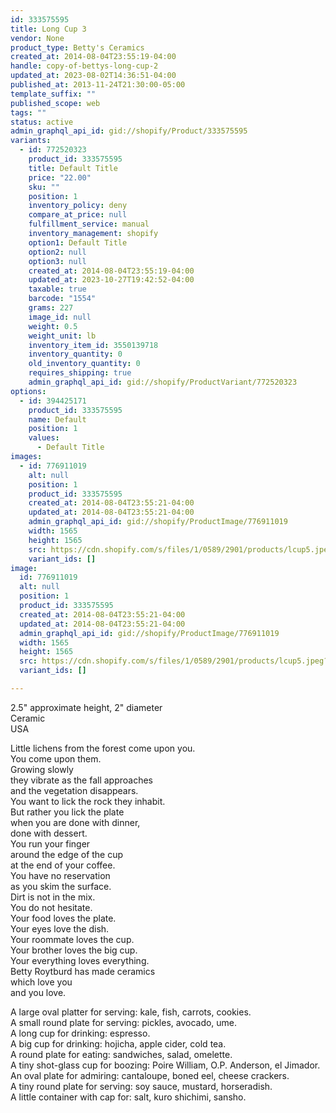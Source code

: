```yaml
---
id: 333575595
title: Long Cup 3
vendor: None
product_type: Betty's Ceramics
created_at: 2014-08-04T23:55:19-04:00
handle: copy-of-bettys-long-cup-2
updated_at: 2023-08-02T14:36:51-04:00
published_at: 2013-11-24T21:30:00-05:00
template_suffix: ""
published_scope: web
tags: ""
status: active
admin_graphql_api_id: gid://shopify/Product/333575595
variants:
  - id: 772520323
    product_id: 333575595
    title: Default Title
    price: "22.00"
    sku: ""
    position: 1
    inventory_policy: deny
    compare_at_price: null
    fulfillment_service: manual
    inventory_management: shopify
    option1: Default Title
    option2: null
    option3: null
    created_at: 2014-08-04T23:55:19-04:00
    updated_at: 2023-10-27T19:42:52-04:00
    taxable: true
    barcode: "1554"
    grams: 227
    image_id: null
    weight: 0.5
    weight_unit: lb
    inventory_item_id: 3550139718
    inventory_quantity: 0
    old_inventory_quantity: 0
    requires_shipping: true
    admin_graphql_api_id: gid://shopify/ProductVariant/772520323
options:
  - id: 394425171
    product_id: 333575595
    name: Default
    position: 1
    values:
      - Default Title
images:
  - id: 776911019
    alt: null
    position: 1
    product_id: 333575595
    created_at: 2014-08-04T23:55:21-04:00
    updated_at: 2014-08-04T23:55:21-04:00
    admin_graphql_api_id: gid://shopify/ProductImage/776911019
    width: 1565
    height: 1565
    src: https://cdn.shopify.com/s/files/1/0589/2901/products/lcup5.jpeg?v=1407210921
    variant_ids: []
image:
  id: 776911019
  alt: null
  position: 1
  product_id: 333575595
  created_at: 2014-08-04T23:55:21-04:00
  updated_at: 2014-08-04T23:55:21-04:00
  admin_graphql_api_id: gid://shopify/ProductImage/776911019
  width: 1565
  height: 1565
  src: https://cdn.shopify.com/s/files/1/0589/2901/products/lcup5.jpeg?v=1407210921
  variant_ids: []

---
```


2.5" approximate height, 2" diameter  
Ceramic  
USA

Little lichens from the forest come upon you.  
You come upon them.  
Growing slowly  
they vibrate as the fall approaches  
and the vegetation disappears.  
You want to lick the rock they inhabit.  
But rather you lick the plate  
when you are done with dinner,  
done with dessert.  
You run your finger  
around the edge of the cup  
at the end of your coffee.  
You have no reservation  
as you skim the surface.  
Dirt is not in the mix.  
You do not hesitate.  
Your food loves the plate.  
Your eyes love the dish.  
Your roommate loves the cup.  
Your brother loves the big cup.  
Your everything loves everything.  
Betty Roytburd has made ceramics  
which love you  
and you love.  
  
A large oval platter for serving: kale, fish, carrots, cookies.  
A small round plate for serving: pickles, avocado, ume.  
A long cup for drinking: espresso.  
A big cup for drinking: hojicha, apple cider, cold tea.  
A round plate for eating: sandwiches, salad, omelette.  
A tiny shot-glass cup for boozing: Poire William, O.P. Anderson, el Jimador.  
An oval plate for admiring: cantaloupe, boned eel, cheese crackers.  
A tiny round plate for serving: soy sauce, mustard, horseradish.  
A little container with cap for: salt, kuro shichimi, sansho.